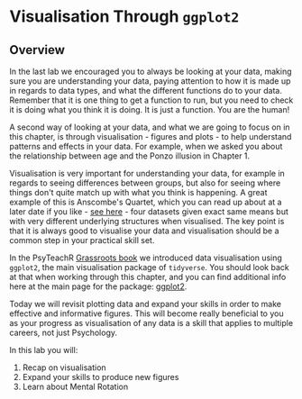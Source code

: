 # Visualisation Through **`ggplot2`**

## Overview

In the last lab we encouraged you to always be looking at your data, making sure you are understanding your data, paying attention to how it is made up in regards to data types, and what the different functions do to your data. Remember that it is one thing to get a function to run, but you need to check it is doing what you think it is doing. It is just a function. You are the human! 

A second way of looking at your data, and what we are going to focus on in this chapter, is through visualisation - figures and plots - to help understand patterns and effects in your data. For example, when we asked you about the relationship between age and the Ponzo illusion in Chapter 1. 

Visualisation is very important for understanding your data, for example in regards to seeing differences between groups, but also for seeing where things don't quite match up with what you think is happening. A great example of this is Anscombe's Quartet, which you can read up about at a later date if you like - <a href = "https://en.wikipedia.org/wiki/Anscombe%27s_quartet" target = "_blank">see here</a> - four datasets given exact same means but with very different underlying structures when visualised. The key point is that it is always good to visualise your data and visualisation should be a common step in your practical skill set.

In the PsyTeachR <a href="https://psyteachr.github.io/" target = "_blank">Grassroots book</a> we introduced data visualisation using `ggplot2`, the main visualisation package of `tidyverse`. You should look back at that when working through this chapter, and you can find additional info here at the main page for the package: <a href = "https://ggplot2.tidyverse.org/" target = "_blank">ggplot2</a>. 

Today we will revisit plotting data and expand your skills in order to make effective and informative figures. This will become really beneficial to you as your progress as visualisation of any data is a skill that applies to multiple careers, not just Psychology.

In this lab you will:

1. Recap on visualisation
2. Expand your skills to produce new figures
3. Learn about Mental Rotation
